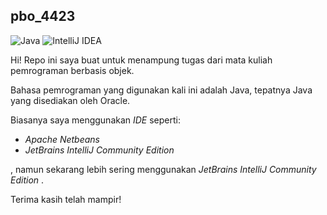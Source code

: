 ## pbo_4423

<img alt="Java" src="https://img.shields.io/badge/java-%23ED8B00.svg?&style=for-the-badge&logo=java&logoColor=white"/>

<img alt="IntelliJ IDEA" src="https://img.shields.io/badge/IntelliJIDEA-000000.svg?&style=for-the-badge&logo=intellij-idea&logoColor=white"/>

Hi! Repo ini saya buat untuk menampung tugas dari mata kuliah pemrograman berbasis objek.

Bahasa pemrograman yang digunakan kali ini adalah Java, tepatnya Java yang disediakan oleh Oracle.

Biasanya saya menggunakan *IDE* seperti:

- *Apache Netbeans*
- *JetBrains IntelliJ Community Edition*  

, namun sekarang lebih sering menggunakan *JetBrains IntelliJ Community Edition* .

Terima kasih telah mampir!

